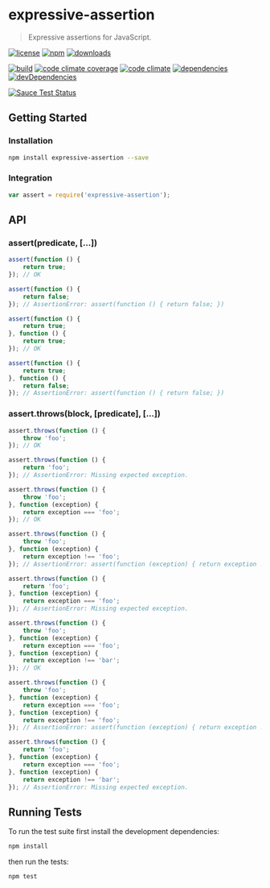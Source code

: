 # expressive-assertion

> Expressive assertions for JavaScript.

[![license](http://img.shields.io/badge/license-MIT-blue.svg?style=flat)](https://raw.githubusercontent.com/clebert/expressive-assertion/master/LICENSE)
[![npm](http://img.shields.io/npm/v/expressive-assertion.svg?style=flat)](https://www.npmjs.org/package/expressive-assertion)
[![downloads](http://img.shields.io/npm/dm/expressive-assertion.svg?style=flat)](https://www.npmjs.org/package/expressive-assertion)

[![build](http://img.shields.io/travis/clebert/expressive-assertion/master.svg?style=flat)](https://travis-ci.org/clebert/expressive-assertion)
[![code climate coverage](http://img.shields.io/codeclimate/coverage/github/clebert/expressive-assertion.svg?style=flat)](https://codeclimate.com/github/clebert/expressive-assertion/coverage)
[![code climate](http://img.shields.io/codeclimate/github/clebert/expressive-assertion.svg?style=flat)](https://codeclimate.com/github/clebert/expressive-assertion)
[![dependencies](http://img.shields.io/david/clebert/expressive-assertion.svg?style=flat)](https://david-dm.org/clebert/expressive-assertion#info=dependencies&view=table)
[![devDependencies](http://img.shields.io/david/dev/clebert/expressive-assertion.svg?style=flat)](https://david-dm.org/clebert/expressive-assertion#info=devDependencies&view=table)

[![Sauce Test Status](https://saucelabs.com/browser-matrix/clebert1.svg)](https://saucelabs.com/u/clebert1)

## Getting Started

### Installation

```sh
npm install expressive-assertion --save
```

### Integration

```javascript
var assert = require('expressive-assertion');
```

## API

### assert(predicate, [...])

```javascript
assert(function () {
    return true;
}); // OK

assert(function () {
    return false;
}); // AssertionError: assert(function () { return false; })

assert(function () {
    return true;
}, function () {
    return true;
}); // OK

assert(function () {
    return true;
}, function () {
    return false;
}); // AssertionError: assert(function () { return false; })
```

### assert.throws(block, [predicate], [...])

```javascript
assert.throws(function () {
    throw 'foo';
}); // OK

assert.throws(function () {
    return 'foo';
}); // AssertionError: Missing expected exception.

assert.throws(function () {
    throw 'foo';
}, function (exception) {
    return exception === 'foo';
}); // OK

assert.throws(function () {
    throw 'foo';
}, function (exception) {
    return exception !== 'foo';
}); // AssertionError: assert(function (exception) { return exception !== 'foo'; })

assert.throws(function () {
    return 'foo';
}, function (exception) {
    return exception === 'foo';
}); // AssertionError: Missing expected exception.

assert.throws(function () {
    throw 'foo';
}, function (exception) {
    return exception === 'foo';
}, function (exception) {
    return exception !== 'bar';
}); // OK

assert.throws(function () {
    throw 'foo';
}, function (exception) {
    return exception === 'foo';
}, function (exception) {
    return exception !== 'foo';
}); // AssertionError: assert(function (exception) { return exception !== 'foo'; })

assert.throws(function () {
    return 'foo';
}, function (exception) {
    return exception === 'foo';
}, function (exception) {
    return exception !== 'bar';
}); // AssertionError: Missing expected exception.
```

## Running Tests

To run the test suite first install the development dependencies:

```sh
npm install
```

then run the tests:

```sh
npm test
```
